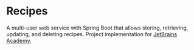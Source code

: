 # Recipes

A multi-user web service with Spring Boot that allows storing, retrieving, updating, and deleting recipes. Project
implementation for [JetBrains Academy](https://hyperskill.org/projects/180).
